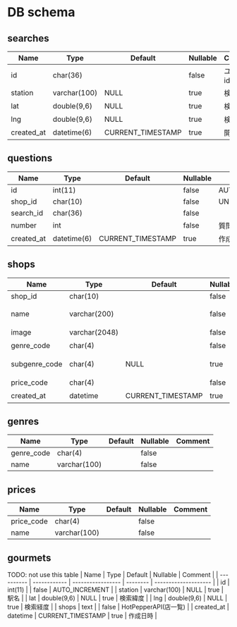 # DB schema
## searches
| Name       | Type         | Default           | Nullable | Comment    |
| ---------- | ------------ | ----------------- | -------- | ---------- |
| id         | char(36)     |                   | false    | ユーザーid |
| station    | varchar(100) | NULL              | true     | 検索駅名   |
| lat        | double(9,6)  | NULL              | true     | 検索緯度   |
| lng        | double(9,6)  | NULL              | true     | 検索経度   |
| created_at | datetime(6)  | CURRENT_TIMESTAMP | true     | 開始日時   |

## questions
| Name       | Type        | Default           | Nullable | Comment        |
| ---------- | ----------- | ----------------- | -------- | -------------- |
| id         | int(11)     |                   | false    | AUTO_INCREMENT |
| shop_id    | char(10)    |                   | false    | UNIQUE         |
| search_id  | char(36)    |                   | false    |                |
| number     | int         |                   | false    | 質問番号(1~7)  |
| created_at | datetime(6) | CURRENT_TIMESTAMP | true     | 作成日時       |

## shops
| Name          | Type          | Default           | Nullable | Comment      |
| ------------- | ------------- | ----------------- | -------- | ------------ |
| shop_id       | char(10)      |                   | false    |              |
| name          | varchar(200)  |                   | false    | お店の名前   |
| image         | varchar(2048) |                   | false    | 画像URL      |
| genre_code    | char(4)       |                   | false    | ジャンル     |
| subgenre_code | char(4)       | NULL              | true     | サブジャンル |
| price_code    | char(4)       |                   | false    | 価格帯       |
| created_at    | datetime      | CURRENT_TIMESTAMP | true     | 作成日時     |

## genres
| Name       | Type         | Default | Nullable | Comment |
| ---------- | ------------ | ------- | -------- | ------- |
| genre_code | char(4)      |         | false    |         |
| name       | varchar(100) |         | false    |         |

## prices
| Name       | Type         | Default | Nullable | Comment |
| ---------- | ------------ | ------- | -------- | ------- |
| price_code | char(4)      |         | false    |         |
| name       | varchar(100) |         | false    |         |

## gourmets
TODO: not use this table
| Name       | Type         | Default           | Nullable | Comment              |
| ---------- | ------------ | ----------------- | -------- | -------------------- |
| id         | int(11)      |                   | false    | AUTO_INCREMENT      |
| station    | varchar(100) | NULL              | true     | 駅名                 |
| lat        | double(9,6)  | NULL              | true     | 検索緯度             |
| lng        | double(9,6)  | NULL              | true     | 検索経度             |
| shops      | text         |                   | false    | HotPepperAPI(店一覧) |
| created_at | datetime     | CURRENT_TIMESTAMP | true     | 作成日時             |
